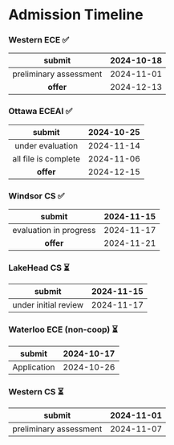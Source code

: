 # Admission Timeline

### Western  ECE  ✅

|         submit         | 2024-10-18 |
| :--------------------: | :--------: |
| preliminary assessment | 2024-11-01 |
|       **offer**        | 2024-12-13 |

### Ottawa ECEAI  ✅

|        submit        | 2024-10-25 |
| :------------------: | :--------: |
|   under evaluation   | 2024-11-14 |
| all file is complete | 2024-11-06 |
|      **offer**       | 2024-12-15 |

### Windsor CS  ✅

|         submit         | 2024-11-15 |
| :--------------------: | :--------: |
| evaluation in progress | 2024-11-17 |
|       **offer**        | 2024-11-21 |
### LakeHead CS  ⏳

|        submit        | 2024-11-15 |
| :------------------: | :--------: |
| under initial review | 2024-11-17 |

### Waterloo ECE (non-coop)  ⏳

|   submit    | 2024-10-17 |
| :---------: | :--------: |
| Application | 2024-10-26 |

### Western CS  ⏳

|         submit         | 2024-11-01 |
| :--------------------: | :--------: |
| preliminary assessment | 2024-11-07 |
